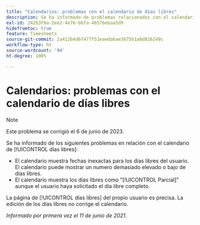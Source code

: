 ```yaml
---
title: "Calendarios: problemas con el calendario de días libres"
description: Se ha informado de problemas relacionados con el calendario de días libres.
exl-id: 242b3f9a-2ee2-4e76-bbfa-46576ebaa5d9
hidefromtoc: true
feature: Timesheets
source-git-commit: 2a41264d6f477f51eaeda6ae3675b1a6d816249c
workflow-type: ht
source-wordcount: '94'
ht-degree: 100%

---
```


# Calendarios: problemas con el calendario de días libres

>[!NOTE]
>
>Este problema se corrigió el 6 de junio de 2023.

Se ha informado de los siguientes problemas en relación con el calendario de [!UICONTROL días libres]:

* El calendario muestra fechas inexactas para los días libres del usuario. El calendario puede mostrar un numero demasiado elevado o bajo de días libres.
* El calendario muestra los días libres como &quot;[!UICONTROL Parcial]&quot; aunque el usuario haya solicitado el día libre completo.

La página de [!UICONTROL días libres] del propio usuario es precisa. La edición de los días libres no corrige el calendario.

_Informado por primera vez el 11 de junio de 2021._
